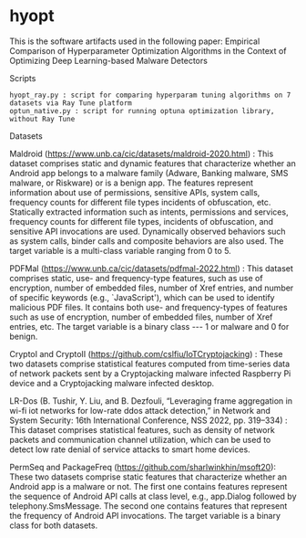 # hyopt
This is the software artifacts used in the following paper:
Empirical Comparison of Hyperparameter Optimization Algorithms in the Context of Optimizing Deep Learning-based Malware Detectors


Scripts

	hyopt_ray.py : script for comparing hyperparam tuning algorithms on 7 datasets via Ray Tune platform
	optun_native.py : script for running optuna optimization library, without Ray Tune

Datasets

Maldroid (https://www.unb.ca/cic/datasets/maldroid-2020.html) : This dataset comprises  static and dynamic features that characterize whether an Android app belongs to a malware family (Adware, Banking malware, SMS malware, or Riskware) or is a benign app. The features represent information about use of permissions, sensitive APIs, system calls, frequency counts for different file types incidents of obfuscation, etc. Statically extracted information such as intents, permissions and services, frequency counts for different file types, incidents of obfuscation, and sensitive API invocations are used. Dynamically observed behaviors such as system calls, binder calls and composite behaviors are also used. The target variable is a multi-class variable ranging from 0 to 5. 

PDFMal (https://www.unb.ca/cic/datasets/pdfmal-2022.html) : This dataset comprises static, use- and frequency-type features, such as use of encryption, number of embedded files, number of Xref entries, and number of specific keywords (e.g., `JavaScript'), which can be used to identify malicious PDF files. It contains both use- and frequency-types of features such as use of encryption, number of embedded files, number of Xref entries, etc. The target variable is a binary class --- 1 or malware and 0 for benign.

CryptoI and CryptoII (https://github.com/cslfiu/IoTCryptojacking) : These two datasets comprise statistical features computed from time-series data of network packets sent by a Cryptojacking malware infected Raspberry Pi device and a Cryptojacking malware infected desktop. 
	
LR-Dos (B. Tushir, Y. Liu, and B. Dezfouli, “Leveraging frame aggregation in wi-fi iot networks for low-rate ddos attack detection,” in Network and System Security: 16th International Conference, NSS 2022, pp. 319–334) : This dataset comprises statistical features, such as density of network packets and communication channel utilization, which can be used to detect low rate denial of service attacks to smart home devices.

PermSeq and PackageFreq (https://github.com/sharlwinkhin/msoft20): These two datasets comprise static features that characterize whether an Android app is a malware or not. The first one contains features represent the sequence of Android API calls at class level, e.g., app.Dialog followed by telephony.SmsMessage. The second one contains features that represent the frequency of Android API invocations. The target variable is a binary class for both datasets.

